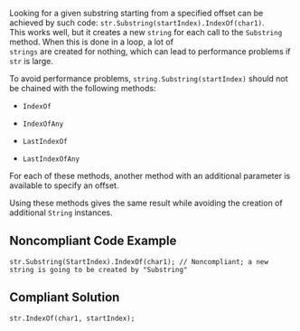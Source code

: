 
Looking for a given substring starting from a specified offset can be achieved by such code: `str.Substring(startIndex).IndexOf(char1)`.<br>This works well, but it creates a new `string` for each call to the `Substring` method. When this is done in a loop, a lot of<br>`strings` are created for nothing, which can lead to performance problems if `str` is large.

To avoid performance problems, `string.Substring(startIndex)` should not be chained with the following methods:

- `IndexOf`

- `IndexOfAny`

- `LastIndexOf`

- `LastIndexOfAny`

For each of these methods, another method with an additional parameter is available to specify an offset.

Using these methods gives the same result while avoiding the creation of additional `String` instances.

## Noncompliant Code Example


    str.Substring(StartIndex).IndexOf(char1); // Noncompliant; a new string is going to be created by "Substring"


## Compliant Solution


    str.IndexOf(char1, startIndex);

